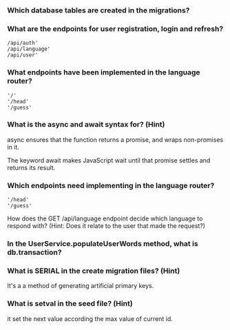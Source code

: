 ### Which database tables are created in the migrations?

### What are the endpoints for user registration, login and refresh?
```
/api/auth'
/api/language'
/api/user'
```

### What endpoints have been implemented in the language router?

```
'/'
'/head'
'/guess'

```

### What is the async and await syntax for? (Hint)

async ensures that the function returns a promise, and wraps non-promises in it.

The keyword await makes JavaScript wait until that promise settles and returns its result.

### Which endpoints need implementing in the language router?
```
'/head'
'/guess'
```






How does the GET /api/language endpoint decide which language to respond with? (Hint: Does it relate to the user that made the request?)

### In the UserService.populateUserWords method, what is db.transaction?


### What is SERIAL in the create migration files? (Hint)
It's a a method of generating artificial primary keys. 

### What is setval in the seed file? (Hint)
it set the next value according the max value of current id. 
